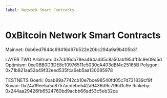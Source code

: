 ```yaml
---
label: Network Smart Contracts
---
```


# 0xBitcoin Network Smart Contracts 

Mainnet: 0xb6ed7644c69416d67b522e20bc294a9a9b405b31

LAYER TWO
Arbitrum: 0x7cb16cb78ea464ad35c8a50abf95dff3c9e09d5d
Optimism: 0xe0BB0D3DE8c10976511e5030cA403dBf4c25165B
Polygon: 0x71b821aa52a49f32eed535fca6eb5aa130085978

TESTNETS 
Goerli:  0xab89a7742cb10e7bce98540fd05c7d731839cf9f
Kovan: 0x24a19ee5a5c8757acdebe542a9436d9c796d1c9e
Rinkeby: 0x244aa29426fb6524760bd9acbb66ad53c5eb32ca

